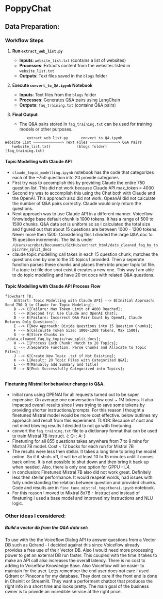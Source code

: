 # PoppyChat

## Data Preparation:
### Workflow Steps

1. **Run `extract_web_list.py`**
   - **Inputs**: `website_list.txt` (contains a list of websites)
   - **Processes**: Extracts content from the websites listed in `website_list.txt`
   - **Outputs**: Text files saved in the `blogs` folder

2. **Execute `convert_to_QA.ipynb` Notebook**
   - **Inputs**: Text files from the `blogs` folder
   - **Processes**: Generates Q&A pairs using LangChain
   - **Outputs**: `faq_training.txt` (contains Q&A pairs)

3. **Final Output**
   - The Q&A pairs stored in `faq_training.txt` can be used for training models or other purposes.

```
          extract_web_list.py      convert_to_QA.ipynb
Website List ─────────────> Text Files ─────────────> Q&A Pairs
   (website_list.txt)            (blogs folder)          (faq_training.txt)
```


#### Topic Modelling with Claude API
 - `claude_topic_modelling.ipynb` notebook has the code that categorizes each of the ~750 question into 20 provide categories
 - First try was to accomplish this by providing Claude the entire 750 question list. This did not work because Claude API max_token = 4000
 - Second try was to accomplish this using the Chat both with Claude and the OpenAI. This approach also did not work. OpeanAI did not calculate the number of Q&A pairs correctly. Claude would only return the questions.
 - Next approach was to use Claude API in a different manner. Voiceflow Knowledge base default chunk is 1000 tokens. It has a range of 500 to 1500 chunks. Q&A data set is uniform so so I calculated the total size and figured out that about 15 questions are between 1000 - 1200 tokens. Never more then 1500. Considering this I divided the large Q&A doc to 15 question increments. The list is under `/Users/acrobat/Documents/GitHub/extract_html/data_cleaned_faq_by_topic/raw_split_docs`
 - claude topic modelling call takes in each 15 question chunk, matches the questions one by one to the 20 topics I provided. Then a seperate function parses these chunks and places them into proper topic txt file. If a topic txt file doe snot exist it creates a new one. This way I am able to do topic modelling and have 20 txt docs with related Q&A questions. 

#### Topic Modelling with Claude API Process Flow

```mermaid
flowchart TD;
    A[Start: Topic Modelling with Claude API] --> B[Initial Approach: Send 750 Q to Claude for Topic Modeling];
    B --> C[Failure: Max Token Limit of 4000 Reached];
    C --> D[Second Try: Use Claude and OpenAI Chat];
    D --> E[Failure: Incorrect Q&A Pair Count by OpenAI, Claude Returns Only Questions];
    E --> F[New Approach: Divide Questions into 15 Question Chunks];
    F --> G[Calculate Token Size: 1000-1200 Tokens, Max 1500];
    G --> H[Store Chunks in ./data_cleaned_faq_by_topic/raw_split_docs];
    H --> I[Process Each Chunk: Match to 20 Topics];
    I --> J[Separate Function: Parse Chunks and Allocate to Topic Files];
    J --> K[Create New Topic .txt if Not Existing];
    K --> L[Result: 20 Topic Files with Categorized Q&A];
    L --> M[Manually add Summary and title]
    M --> N[End: Successfully Categorized into Topics];
    
```
#### Finetuning Mistral for behaviour change to Q&A.
- Initial runs using OPENAI for all requests turned out to be super expensive. On average one conversation flow cost ~ 1M tokens. It also impacted overall results since I was trying to save some tokens by providing shorter instructions/prompts. For this reason I thought a finetuned Mistral model would be more cost effective. below outlines my approach and result from this experiment. TL/DR: Because of cost and not mind blowing results I decided to not go with finetuning. 
- convert the `faq_training.txt` file to a dictionary format that can be used to train Mistral 7B Instruct. {<User>: Q: <xxx> <bot>: A: <xxx>}
- Finetuning for all 855 questions takes anywhere from 7 to 9 mins for Mistral 7B model. Cost ~ 12 bucks for each run for Mistral 7B
- The results were less then stellar. It takes a long time to bring the model online. So if it shuts off, it will be at least 10 to 15 minutes until it comes back online. It is not possible to shut down and then bring it back up when needed. Also, there is only one option for GPPU - L4.
- In conclusion: Finetuned Mistral 7B also did not work great. Definitely less then stellar performance. It would reapeat words, had issues with fully understanding the relation between question and provided chunks. Code and results are in `fine_tune_mistral_togetherai.ipynb` notebook.
- For this reason I moved to Mixtral 8x7B - Instruct and instead of finetuning I used a base model and improved my instructions and NLU logic. 



###  Other ideas I considered:
##### Build a vector db from the Q&A data set:
 To use with the the Voiceflow Dialog API to answer questions from a Vector DB such as Qdrand - I decided against this since Voiceflow already provides a free use of their Vector DB. Also I would need more processing power to get an external DB run faster. This coupled with the time it takes to make an API call also increases the overall latency. There is no cost to adding to Voiceflow Knowledge Base. Also Voiceflow will be easier to maintain for the user. Let;s remember the end user does not care I used Qdrant or Pinecone for my database. They dont care if the front end is done in Chainlit or Streamlit. They want a performent chatbot that produces the right info in a short time and looks pretty. The main goal of the business owner is to provide an incredible service at the right price. 
 
